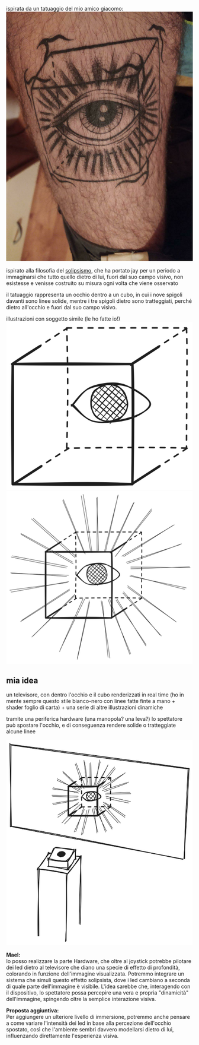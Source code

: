 ispirata da un tatuaggio del mio amico giacomo:
![](tatuaggio_jay.jpeg)

ispirato alla filosofia del [solipsismo](solipsismo.md), che ha portato jay per un periodo a immaginarsi che tutto quello dietro di lui, fuori dal suo campo visivo, non esistesse e venisse costruito su misura ogni volta che viene osservato

il tatuaggio rappresenta un occhio dentro a un cubo, in cui i nove spigoli davanti sono linee solide, mentre i tre spigoli dietro sono tratteggiati, perché dietro all'occhio e fuori dal suo campo visivo.

illustrazioni con soggetto simile (le ho fatte io!)
![](tatuaggio_jay_illustrazione.excalidraw.png)
![](tatuaggio_jay_illustrazione_linee.excalidraw.png)


## mia idea
un televisore, con dentro l'occhio e il cubo renderizzati in real time (ho in mente sempre questo stile bianco-nero con linee fatte finte a mano + shader foglio di carta) + una serie di altre illustrazioni dinamiche 

tramite una periferica hardware (una manopola? una leva?) lo spettatore può spostare l'occhio, e di conseguenza rendere solide o tratteggiate alcune linee

![](giovanni_01_idea.excalidraw.png)


**Mael:**  
Io posso realizzare la parte Hardware, che oltre al joystick potrebbe pilotare dei led dietro al televisore che diano una specie di effetto di profondità, colorando in funzione dell'immagine visualizzata. Potremmo integrare un sistema che simuli questo effetto solipsista, dove i led cambiano a seconda di quale parte dell'immagine è visibile. L'idea sarebbe che, interagendo con il dispositivo, lo spettatore possa percepire una vera e propria "dinamicità" dell'immagine, spingendo oltre la semplice interazione visiva.  

**Proposta aggiuntiva:**  
Per aggiungere un ulteriore livello di immersione, potremmo anche pensare a come variare l'intensità dei led in base alla percezione dell'occhio spostato, così che l'ambiente sembri davvero modellarsi dietro di lui, influenzando direttamente l'esperienza visiva.
